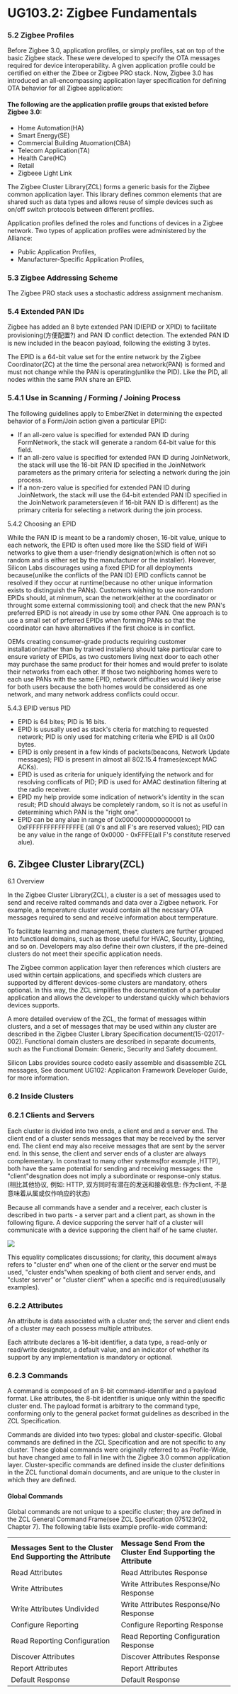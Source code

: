 # UG103.2: Zigbee Fundamentals

### 5.2 Zigbee Profiles

Before Zigbee 3.0, application profiles, or simply profiles, sat on top of the basic Zigbee stack. These were developed to specify the OTA messages required for device interoperability. A given application profile could be certified on either the Zibee or Zigbee PRO stack. Now, Zigbee 3.0 has introduced an all-encompassing application layer specification for defining OTA behavior for all Zigbee application:

#### The following are the application profile groups that existed before Zigbee 3.0:

* Home Automation\(HA\)
* Smart Energy\(SE\)
* Commercial Building Atuomation\(CBA\)
* Telecom Application\(TA\)
* Health Care\(HC\)
* Retail
* Zigbeee Light Link

The Zigbee Cluster Library\(ZCL\) forms a generic basis for the Zigbee common application layer. This library defines common elements that are shared such as data types and allows reuse of simple devices such as on/off switch protocols between different profiles.

Application profiles defined the roles and functions of devices in a Zigbee network. Two types of application profiles were administered by the Alliance:

* Public Application Profiles, 
* Manufacturer-Specific Application Profiles,

### 5.3 Zigbee Addressing Scheme

The Zigbee PRO stack uses a stochastic address assignment mechanism.

### 5.4 Extended PAN IDs

Zigbee has added an 8 byte extended PAN ID\(EPID or XPID\) to facilitate provisioning\(方便配置?\) and PAN ID conflict detection. The extended PAN ID is new included in the beacon payload, following the existing 3 bytes.

The EPID is a 64-bit value set for the entire network by the Zigbee Coordinator\(ZC\) at the time the personal area network\(PAN\) is formed and must not change while the PAN is operating\(unlike the PID\). Like the PID, all nodes within the same PAN share an EPID.

### 5.4.1 Use in Scanning / Forming / Joining Process

The following guidelines apply to EmberZNet in determining the expected behavior of a Form/Join action given a particular EPID:

* If an all-zero value is specified for extended PAN ID during FormNetwork, the stack will generate a random 64-bit value for this field.
* If an all-zero value is specified for extended PAN ID during JoinNetwork, the stack will use the 16-bit PAN ID specified in the JoinNetwork parameters as the primary criteria for selecting a network during the join process.
* If a non-zero value is specified for extended PAN ID during JoinNetwork, the stack will use the 64-bit extended PAN ID specified in the JoinNetwork parameters\(even if 16-bit PAN ID is different\) as the primary criteria for selecting a network during the join process.



5.4.2 Choosing an EPID

While the PAN ID is meant to be a randomly chosen, 16-bit value, unique to each network, the EPID is often used more like the SSID field of WiFi networks to give them a user-friendly designation\(which is often not so random and is either set by the manufacturer or the installer\). However, Silicon Labs discourages using a fixed EPID for all deployments because\(unlike the conflicts of the PAN ID\) EPID conflicts cannot be resolved if they occur at runtime\(because no other unique information exists to distinguish the PANs\). Customers wishing to use non-random EPIDs should, at minmum, scan the network\(either at the coordinator or throught some external commissioning tool\) and check that the new PAN's preferred EPID is not already in use by some other PAN. One approach is to use a small set of prferred EPIDs when forming PANs so that the coordinator can have alternatives if the first choice is in conflict.

OEMs creating consumer-grade products requiring customer installation\(rather than by trained installers\) should take particular care to ensure variety of EPIDs, as two customers living next door to each other may purchase the same product for their homes and would prefer to isolate their networks from each other. If those two neighboring homes were to each use PANs with the same EPID, network difficulties would likely arise for both users because the both homes would be considered as one network, and many network address conflicts could occur.

5.4.3 EPID versus PID

* EPID is 64 bites; PID is 16 bits.
* EPID is ususally used as stack's citeria for matching to requested network; PID is only used for matching criteria whe EPID is all 0x00 bytes.
* EPID is only present in a few kinds of packets\(beacons, Network Update messages\); PID is present in almost all 802.15.4 frames\(except MAC ACKs\).
* EPID is used as criteria for uniquely identifying the network and for resolving conflicats of PID; PID is used for AMAC destination filtering at the radio receiver.
* EPID my help provide some indication of network's identity in the scan result; PID should always be completely random, so it is not as useful in determining which PAN is the "right one".
* EPID can be any alue in range of 0x0000000000000001 to 0xFFFFFFFFFFFFFFFE \(all 0's and all F's are reserved values\); PID can be any value in the range of 0x0000 - 0xFFFE\(all F's constitute reserved alue\).

## 6. Zibgee Cluster Library\(ZCL\)

6.1 Overview

In the Zigbee Cluster Library\(ZCL\), a cluster is a set of messages used to send and receive ralted commands and data over a Zigbee network. For example, a temperature cluster would contain all the necssary OTA messages required to send and receive information about termperature.

To facilitate learning and management, these clusters are further grouped into functional domains, such as those useful for HVAC, Security, Lighting, and so on. Developers may also define their own clusters, if the pre-deined clusters do not meet their specific application needs.

The Zigbee common application layer then references which clusters are used within certain applications, and specifieds which clusters are supported by different devices-some clusters are mandatory, others optional. In this way, the ZCL simplifies the documentation of a particular application and allows the developer to understand quickly which behaviors devices supports.

A more detailed overview of the ZCL, the format of messages within clusters, and a set of messages that may be used within any cluster are described in the Zigbee Cluster Library Specification document\(15-02017-002\). Functional domain clusters are described in separate documents, such as the Functional Domain: Generic, Security and Safety document.

Silicon Labs provides source codeto easily assemble and disassemble ZCL messages, See document UG102: Applicaiton Framework Developer Guide, for more information.

### 6.2 Inside Clusters

### 6.2.1 Clients and Servers

Each cluster is divided into two ends, a client end and a server end. The client end of a cluster sends messages that may be received by the server end. The client end may also receive messages that are sent by the server end. In this sense, the client and server ends of a cluster are always complementary. In constrast to many other systems\(for example ,HTTP\), both have the same potential for sending and receiving messages: the "client"desgnation does not imply a subordinate or response-only status. \(相比其他协议, 例如: HTTP, 双方同时有潜在的发送和接收信息: 作为client, 不是意味着从属或仅作响应的状态\)

Because all commands have a sender and a receiver, each cluster is described in two parts - a server part and a client part, as shown in the following figure. A device supporing the server half of a cluster will communicate with a device supporing the client half of he same cluster.

![](.gitbook/assets/tu-pian.png)

This equality complicates discussions; for clarity, this document always refers to "cluster end" when one of the client or the server end must be used, "cluster ends"when speaking of both client and server ends, and "cluster server" or "cluster client" when a specific end is required\(ususally examples\).

### 6.2.2 Attributes

An attribute is data associated with a cluster end; the server and client ends of a cluster may each possess multiple attributes.

Each attribute declares a 16-bit identifier, a data type, a read-only or read/write designator, a default value, and an indicator of whether its support by any implementation is mandatory or optional.

### 6.2.3 Commands

A command is composed of an 8-bit command-identifier and a payload format. Like attributes, the 8-bit identifier is unique only within the specific cluster end. The payload format is arbitrary to the command type, conforming only to the general packet format guidelines as described in the ZCL Specification.

Commands are divided into two types: global and cluster-specific. Global commands are defined in the ZCL Specification and are not specific to any cluster. These global commands were originally referred to as Profile-Wide, but have changed ame to fall in line with the Zigbee 3.0 common application layer. Cluster-specific commands are defined inside the cluster definitions in the ZCL functional domain documents, and are unique to the cluster in which they are defined.

#### Global Commands

Global commands are not unique to a specific cluster; they are defined in the ZCL General Command Frame\(see ZCL Specification 075123r02, Chapter 7\). The following table lists example profile-wide command:

|   |  |
| :--- | :--- |
| **Messages Sent to the Cluster End Supporting the Attribute** | **Message Send From the Cluster End Supporting the Attribute** |
| Read Attributes | Read Attributes Response |
| Write Attributes | Write Attributes Response/No Response |
| Write Attributes Undivided | Write Attributes Response/No Response |
| Configure Reporting | Configure Reporting Response |
| Read Reporting Configuration | Read Reporting Configuration Response |
| Discover Attributes | Discover Attributes Response |
| Report Attributes | Report Attributes |
| Default Response | Default Response |





